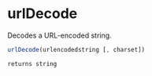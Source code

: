 # urlDecode

Decodes a URL-encoded string.

```javascript
urlDecode(urlencodedstring [, charset])
```

```javascript
returns string
```
